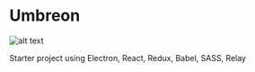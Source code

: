 # Umbreon
![alt text](https://play.pokemonshowdown.com/sprites/xyani/umbreon.gif)

Starter project using Electron, React, Redux, Babel, SASS, Relay
